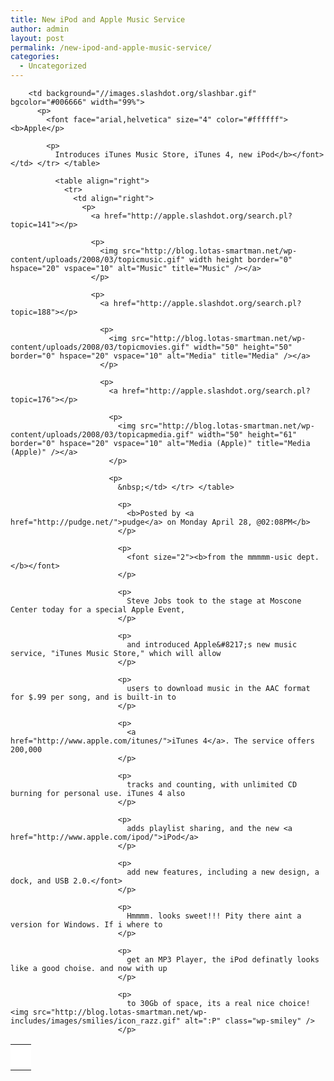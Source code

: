 ```yaml
---
title: New iPod and Apple Music Service
author: admin
layout: post
permalink: /new-ipod-and-apple-music-service/
categories:
  - Uncategorized
---
```

<table width="100%" border="0" cellpadding="0" cellspacing="0">
  <tr>
    <td background="//images.slashdot.org/apslc.gif" valign="top" bgcolor="#ffffff">
      <p>
        <img src="http://blog.lotas-smartman.net/wp-content/uploads/2008/03/filler.gif" width="17" height="2" alt align="top" /></td> 
        
        <td background="//images.slashdot.org/slashbar.gif" bgcolor="#006666" width="99%">
          <p>
            <font face="arial,helvetica" size="4" color="#ffffff"><b>Apple</p> 
            
            <p>
              Introduces iTunes Music Store, iTunes 4, new iPod</b></font></td> </tr> </table> 
              
              <table align="right">
                <tr>
                  <td align="right">
                    <p>
                      <a href="http://apple.slashdot.org/search.pl?topic=141"></p> 
                      
                      <p>
                        <img src="http://blog.lotas-smartman.net/wp-content/uploads/2008/03/topicmusic.gif" width height border="0" hspace="20" vspace="10" alt="Music" title="Music" /></a>
                      </p>
                      
                      <p>
                        <a href="http://apple.slashdot.org/search.pl?topic=188"></p> 
                        
                        <p>
                          <img src="http://blog.lotas-smartman.net/wp-content/uploads/2008/03/topicmovies.gif" width="50" height="50" border="0" hspace="20" vspace="10" alt="Media" title="Media" /></a>
                        </p>
                        
                        <p>
                          <a href="http://apple.slashdot.org/search.pl?topic=176"></p> 
                          
                          <p>
                            <img src="http://blog.lotas-smartman.net/wp-content/uploads/2008/03/topicapmedia.gif" width="50" height="61" border="0" hspace="20" vspace="10" alt="Media (Apple)" title="Media (Apple)" /></a>
                          </p>
                          
                          <p>
                            &nbsp;</td> </tr> </table> 
                            
                            <p>
                              <b>Posted by <a href="http://pudge.net/">pudge</a> on Monday April 28, @02:08PM</b>
                            </p>
                            
                            <p>
                              <font size="2"><b>from the mmmmm-usic dept.</b></font>
                            </p>
                            
                            <p>
                              Steve Jobs took to the stage at Moscone Center today for a special Apple Event,
                            </p>
                            
                            <p>
                              and introduced Apple&#8217;s new music service, "iTunes Music Store," which will allow
                            </p>
                            
                            <p>
                              users to download music in the AAC format for $.99 per song, and is built-in to
                            </p>
                            
                            <p>
                              <a href="http://www.apple.com/itunes/">iTunes 4</a>. The service offers 200,000
                            </p>
                            
                            <p>
                              tracks and counting, with unlimited CD burning for personal use. iTunes 4 also
                            </p>
                            
                            <p>
                              adds playlist sharing, and the new <a href="http://www.apple.com/ipod/">iPod</a>
                            </p>
                            
                            <p>
                              add new features, including a new design, a dock, and USB 2.0.</font>
                            </p>
                            
                            <p>
                              Hmmmm. looks sweet!!! Pity there aint a version for Windows. If i where to
                            </p>
                            
                            <p>
                              get an MP3 Player, the iPod definatly looks like a good choise. and now with up
                            </p>
                            
                            <p>
                              to 30Gb of space, its a real nice choice! <img src="http://blog.lotas-smartman.net/wp-includes/images/smilies/icon_razz.gif" alt=":P" class="wp-smiley" />
                            </p>